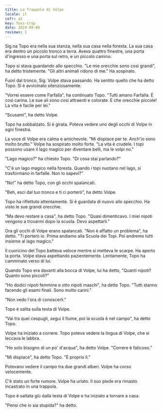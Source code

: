 ```yaml
---
title: La Trappola di Volpe
locale: it
cefr: a2
key: foxs-trap
date: 2024-09-08
reviews: 1
---
```


Sig.na Topo era nella sua stanza, nella sua casa nella foresta. La sua casa era dentro un piccolo tronco a terra. Aveva quattro finestre, una porta d'ingresso e una porta sul retro, e un piccolo camino.

Topo si stava guardando allo specchio. "Le mie orecchie sono così grandi", ha detto tristemente. "Gli altri animali ridono di me." Ha sospirato.

Fuori dal tronco, Sig. Volpe stava passando. Ha sentito quello che ha detto Topo. Si è avvicinato silenziosamente.

"Vorrei essere come Farfalla", ha continuato Topo. "Tutti amano Farfalla. È così carina. Le sue ali sono così attraenti e colorate. E che orecchie piccole! La vita è facile per lei."

"Scusami", ha detto Volpe.

Topo ha sobbalzato. Si è girata. Poteva vedere uno degli occhi di Volpe in ogni finestra.

La voce di Volpe era calma e amichevole. "Mi dispiace per te. Anch'io sono molto brutto." Volpe ha sospirato molto forte. "La vita è crudele. I topi possono usare il lago magico per diventare belli, ma le volpi no."

"Lago magico?" ha chiesto Topo. "Di cosa stai parlando?"

"C'è un lago magico nella foresta. Quando i topi nuotano nel lago, si trasformano in farfalle. Non lo sapevi?"

"No!" ha detto Topo, con gli occhi spalancati.

"Beh, esci dal tuo tronco e ti ci porterò", ha detto Volpe.

Topo ha riflettuto attentamente. Si è guardata di nuovo allo specchio. Ha visto le sue grandi orecchie.

"Ma devo restare a casa", ha detto Topo. "Quasi dimenticavo. I miei nipoti vengono a trovarmi dopo la scuola. Devo aspettarli."

Ora gli occhi di Volpe erano spalancati. "Non è affatto un problema", ha detto. "Ti porterò io. Prima andiamo alla Scuola dei Topi. Poi andremo tutti insieme al lago magico."

Il cuoricino del Topo batteva veloce mentre si metteva le scarpe. Ha aperto la porta. Volpe stava aspettando pazientemente. Lentamente, Topo ha camminato verso di lui.

Quando Topo era davanti alla bocca di Volpe, lui ha detto, "Quanti nipoti? Quanto sono piccoli?"

"Ho dodici nipoti femmine e otto nipoti maschi", ha detto Topo. "Tutti stanno facendo gli esami finali. Sono molto carini."

"Non vedo l'ora di conoscerli."

Topo è salita sulla testa di Volpe.

"Vai tra quei cespugli, segui il fiume, poi la scuola è nel campo", ha detto Topo.

Volpe ha iniziato a correre. Topo poteva vedere la lingua di Volpe, che si leccava le labbra.

"Ho solo bisogno di un po' d'acqua", ha detto Volpe. "Correre è faticoso."

"Mi dispiace", ha detto Topo. "È proprio lì."

Potevano vedere il campo tra due grandi alberi. Volpe ha corso velocemente.

C'è stato un forte rumore. Volpe ha urlato. Il suo piede era rimasto incastrato in una trappola.

Topo è saltata giù dalla testa di Volpe e ha iniziato a tornare a casa.

"Pensi che io sia stupida?" ha detto.